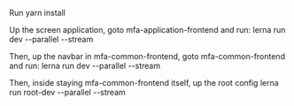 Run yarn install

Up the screen application, goto mfa-application-frontend and run:
lerna run dev --parallel --stream

Then, up the navbar in mfa-common-frontend, goto mfa-common-frontend and run:
lerna run dev --parallel --stream

Then, inside staying mfa-common-frontend itself, up the root config
lerna run root-dev --parallel --stream

